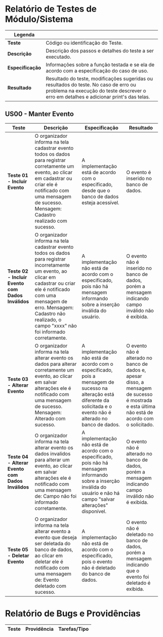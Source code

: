 # Relatório de Testes de Módulo/Sistema

| Legenda           |                                                                                                                                                                                 |
|-------------------|---------------------------------------------------------------------------------------------------------------------------------------------------------------------------------|
| **Teste**         | Código ou identificação do Teste.                                                                                                                                               |
| **Descrição**     | Descrição dos passos e detalhes do teste a ser executado.                                                                                                                       |
| **Especificação** | Informações sobre a função testada e se ela de acordo com a especificação do caso de uso.                                                                                       |
| **Resultado**     | Resultado do teste, modificações sugeridas ou resultados do teste. No caso de erro ou problema na execução do teste descrever o erro em detalhes e adicionar print's das telas. |

## US00 - Manter Evento

|       Teste                                       |           Descrição                                                                                                                                                                                                                                                 |       Especificação                                                                                                                                                       |     Resultado                                                                                                                                   |
|---------------------------------------------------|---------------------------------------------------------------------------------------------------------------------------------------------------------------------------------------------------------------------------------------------------------------------|---------------------------------------------------------------------------------------------------------------------------------------------------------------------------|-------------------------------------------------------------------------------------------------------------------------------------------------|
| **Teste 01 - Incluir Evento**                     | O organizador informa na tela cadastrar evento todos os dados para registrar corretamente um evento, ao clicar em cadastrar ou criar ele é notificado com uma mensagem de sucesso. Mensagem: Cadastro realizado com sucesso.                                        | A implementação está de acordo com o especificado, desde que o banco de dados esteja acessível.                                                                           | O evento é inserido no banco de dados.                                                                                                          |
| **Teste 02 - Incluir Evento com Dados Inválidos** | O organizador informa na tela cadastrar evento todos os dados para registrar incorretamente um evento, ao clicar em cadastrar ou criar ele é notificado com uma mensagem de erro. Mensagem: Cadastro não realizado, o campo "xxxx" não foi informado corretamente.  | A implementação não está de acordo com o especificado, pois não há mensagem informando sobre a inserção inválida do usuário.                                              | O evento não é inserido no banco de dados, porém a mensagem indicando campo inválido não é exibida.                                             |
| **Teste 03 - Alterar Evento**                     | O organizador informa na tela alterar evento os dados para alterar corretamente um evento, ao clicar em salvar alterações ele é notificado com uma mensagem de sucesso. Mensagem: Alterado com sucesso.                                                             | A implementação não está de acordo com o especificado, pois a mensagem de sucesso na alteração está diferente da solicitada e o evento não é alterado no banco de dados.  | O evento não é alterado no banco de dados e, apesar disso, a mensagem de sucesso é mostrada e esta última não está de acordo com o solicitado.  |
| **Teste 04 - Alterar Evento com Dados Inválidos** | O organizador informa na tela alterar evento os dados invalidos para alterar um evento, ao clicar em salvar alterações ele é notificado com uma mensagem de: Campo não foi informado corretamente.                                                                  | A implementação não está de acordo com o especificado, pois não há mensagem informando sobre a inserção inválida do usuário e não há campo "salvar alterações" disponível.| O evento não é alterado no banco de dados, porém a mensagem indicando campo inválido não é exibida.                                             |
| **Teste 05 - Deletar Evento**                     | O organizador informa na tela alterar evento a evento que deseja ser deletada do banco de dados, ao clicar em deletar ele é notificado com uma mensagem de: Evento deletado com sucesso.                                                                            | A implementação não está de acordo com o especificado, pois o evento não é deletado do banco de dados.                                                                    | O evento não é deletado no banco de dados, porém a mensagem indicando que o evento foi deletado é exibida.                                      |

# Relatório de Bugs e Providências

|       Teste     |                    Providência                     |       Tarefas/Tipo      |
|-----------------|----------------------------------------------------|-------------------------|
